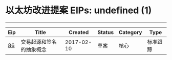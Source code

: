 
# 以太坊改进提案 EIPs: undefined (1)
---
| Eip                 | Title        | Created    | Status | Category | Type  |
| ------------------- | ------------ | ---------- | ------ | -------- | ----- |
| [86](/zh/eip-86.md) | 交易起源和签名的抽象概念 | 2017-02-10 | 草案     | 核心       | 标准跟踪  |

    
